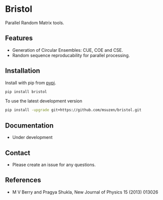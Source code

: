 # Bristol

Parallel Random Matrix tools.

## Features

* Generation of Circular Ensembles: CUE, COE and CSE.
* Random sequence reproducability for parallel processing.

## Installation

Install with pip from [pypi](https://pypi.python.org/pypi/bristol).

```bash
pip install bristol
```

To use the latest development version

```bash
pip install -upgrade git+https://github.com/msuzen/bristol.git
```

## Documentation
* Under development

## Contact
* Please create an issue for any questions.

## References

* M V Berry and Pragya Shukla, New Journal of Physics 15 (2013) 013026 

